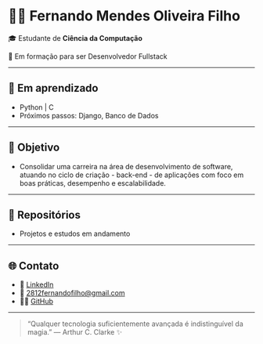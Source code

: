 # 👨‍💻 Fernando Mendes Oliveira Filho

🎓 Estudante de **Ciência da Computação**

🚀 Em formação para ser Desenvolvedor Fullstack

---
## 🧠 Em aprendizado
- Python | C   
- Próximos passos: Django, Banco de Dados
---
## 🎯 Objetivo
- Consolidar uma carreira na área de desenvolvimento de software, atuando no ciclo de criação - back-end - de aplicações com foco em boas práticas, desempenho e escalabilidade.
---
## 📂 Repositórios
- Projetos e estudos em andamento 
---
## 🌐 Contato
- 💼 [LinkedIn](https://www.linkedin.com/in/fernando-mendes-525b9536a/)  
- 📧 2812fernandofilho@gmail.com  
- 🧑‍💻 [GitHub](https://github.com/fernandodev28)
---
> “Qualquer tecnologia suficientemente avançada é indistinguível da magia.” — Arthur C. Clarke ✨
